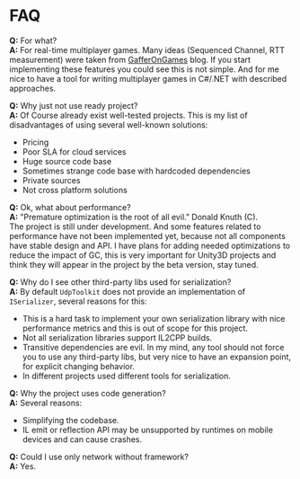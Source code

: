# FAQ

**Q:** For what?  
**A:** For real-time multiplayer games. Many ideas (Sequenced Channel, RTT measurement) were taken from [GafferOnGames](https://gafferongames.com/) blog. If you start implementing these features you could see this is not simple. And for me nice to have a tool for writing multiplayer games in C#/.NET with described approaches.

**Q:** Why just not use ready project?  
**A:** Of Course already exist well-tested projects. This is my list of disadvantages of using several well-known solutions:  
- Pricing
- Poor SLA for cloud services
- Huge source code base
- Sometimes strange code base with hardcoded dependencies  
- Private sources
- Not cross platform solutions

**Q:** Ok, what about performance?  
**A:** "Premature optimization is the root of all evil." Donald Knuth (C).  
The project is still under development. And some features related to performance have not been implemented yet, because not all components have stable design and API.
I have plans for adding needed optimizations to reduce the impact of GC, this is very important for Unity3D projects and think they will appear in the project by the beta version, stay tuned.

**Q:** Why do I see other third-party libs used for serialization?  
**A:** By default `UdpToolkit` does not provide an implementation of `ISerializer`, several reasons for this:
- This is a hard task to implement your own serialization library with nice performance metrics and this is out of scope for this project.
- Not all serialization libraries support IL2CPP builds.
- Transitive dependencies are evil. In my mind, any tool should not force you to use any third-party libs, but very nice to have an expansion point, for explicit changing behavior.
- In different projects used different tools for serialization.

**Q:** Why the project uses code generation?  
**A:** Several reasons:
- Simplifying the codebase.
- IL emit or reflection API may be unsupported by runtimes on mobile devices and can cause crashes.

**Q:** Could I use only network without framework?  
**A:** Yes.